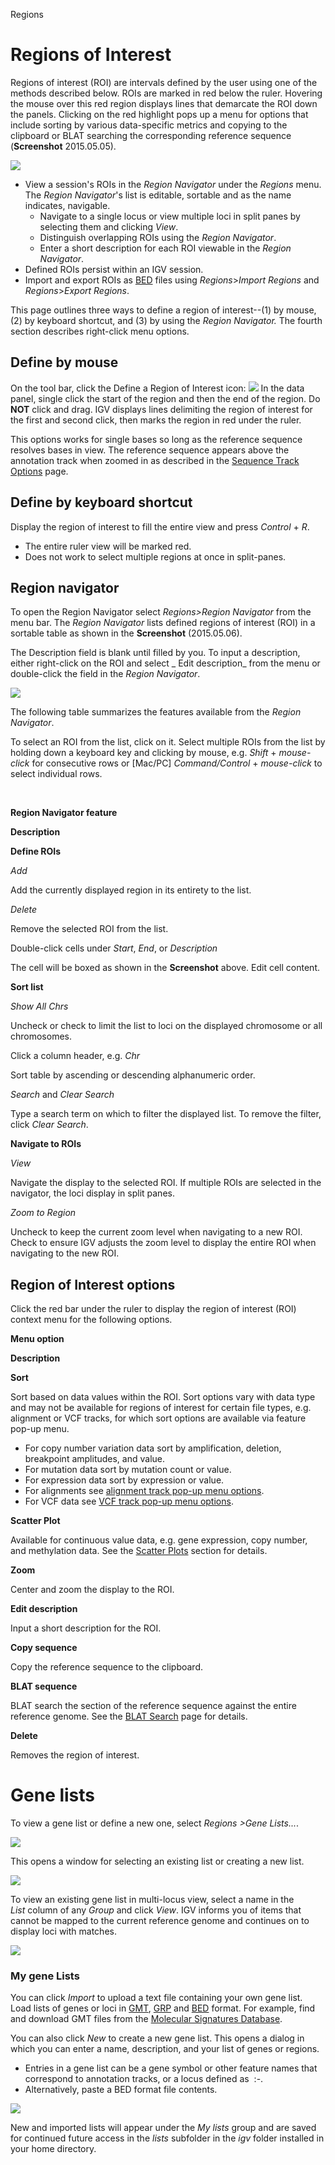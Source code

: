 <!---
The page title should not go in the menu
-->
<p class="page-title"> Regions </p>

# Regions of Interest

Regions of interest (ROI) are intervals defined by the user using one of the methods described below. ROIs are marked
in red below the ruler. Hovering the mouse over this red region displays lines that demarcate the ROI down the panels.
Clicking on the red highlight pops up a menu for options that include sorting by various data-specific metrics and
copying to the clipboard or BLAT searching the corresponding reference sequence (**Screenshot** 2015.05.05).

![](img/SL_IGV_ROI_BLAT2015-05-05%2016.25.58.png)

* View a session's ROIs in the _Region Navigator_ under the _Regions_ menu. The _Region Navigator_'s list is editable,
  sortable and as the name indicates, navigable.
    * Navigate to a single locus or view multiple loci in split
      panes by selecting them and clicking _View_.
    * Distinguish overlapping ROIs using the _Region Navigator_.
    * Enter a short description for each ROI viewable in the _Region Navigator_.
* Defined ROIs persist within an IGV session. 
* Import and export ROIs as [BED](http://www.broadinstitute.org/software/igv/BED) files using _Regions_\>_Import
  Regions_ and _Regions_\>_Export Regions_.

This page outlines three ways to define a region of interest--(1) by mouse, (2) by keyboard shortcut, and (3) by using
the _Region Navigator._ The fourth section describes right-click menu options.
## Define by mouse

On the tool bar, click the Define a Region of Interest icon: ![](img/icon_region_of_interest.jpg)
In the data panel, single click the start of the region and then the end of the region. Do **NOT** click and drag. IGV
displays lines delimiting the region of interest for the first and second click, then marks the region in red under the
ruler.

This options works for single bases so long as the reference sequence resolves bases in view. The reference sequence
appears above the annotation track when zoomed in as described in
the [Sequence Track Options](http://www.broadinstitute.org/software/igv/sequence_track_options) page.

## Define by keyboard shortcut

Display the region of interest to fill the entire view and press _Control_ \+ _R_.

* The entire ruler view will be marked red.
* Does not work to select multiple regions at once in split-panes.

## Region navigator

To open the Region Navigator select _Regions>Region Navigator_ from the menu bar. The _Region Navigator_ lists defined
regions of interest (ROI) in a sortable table as shown in the **Screenshot** (2015.05.06).

The Description field is blank until filled by you. To input a description, either right-click on the ROI and select _
Edit description_ from the menu or double-click the field in the _Region Navigator_.

![](img/SL_IGV_ROI_RN_2015-05-06%2011.17.36.png)

The following table summarizes the features available from the _Region Navigator_.

To select an ROI from the list, click on it. Select multiple ROIs from the list by holding down a keyboard key and
clicking by mouse, e.g. _Shift_ \+ _mouse-click_ for consecutive rows or \[Mac/PC\] _Command/Control_ + _mouse-click_ to
select individual rows.

 

**Region Navigator feature**

**Description**

**Define ROIs**

_Add_

Add the currently displayed region in its entirety to the list.

_Delete_

Remove the selected ROI from the list.

Double-click cells under _Start_, _End_, or _Description_

The cell will be boxed as shown in the **Screenshot** above. Edit cell content.

**Sort list**

_Show All Chrs_

Uncheck or check to limit the list to loci on the displayed chromosome or all chromosomes.

Click a column header, e.g. _Chr_

Sort table by ascending or descending alphanumeric order.

_Search_ and _Clear Search_

Type a search term on which to filter the displayed list. To remove the filter, click _Clear Search_.

**Navigate to ROIs**

_View_

Navigate the display to the selected ROI. If multiple ROIs are selected in the navigator, the loci display in split
panes.

_Zoom to Region_

Uncheck to keep the current zoom level when navigating to a new ROI. Check to ensure IGV adjusts the zoom level to
display the entire ROI when navigating to the new ROI.

Region of Interest options
--------------------------

Click the red bar under the ruler to display the region of interest (ROI) context menu for the following options.

**Menu option**

**Description**

**Sort**

Sort based on data values within the ROI. Sort options vary with data type and may not be available for regions of
interest for certain file types, e.g. alignment or VCF tracks, for which sort options are available via feature pop-up
menu.

* For copy number variation data sort by amplification, deletion, breakpoint amplitudes, and value.
* For mutation data sort by mutation count or value.
* For expression data sort by expression or value.
* For alignments
  see [alignment track pop-up menu options](http://www.broadinstitute.org/software/igv/PopupMenus#AlignmentTrack).
* For VCF data see [VCF track pop-up menu options](http://www.broadinstitute.org/software/igv/PopupMenus#VCF).

**Scatter Plot**

Available for continuous value data, e.g. gene expression, copy number, and methylation data. See
the [Scatter Plots](http://www.broadinstitute.org/software/igv/ScatterPlots) section for details.

**Zoom**

Center and zoom the display to the ROI.

**Edit description**

Input a short description for the ROI.

**Copy sequence**

Copy the reference sequence to the clipboard.

**BLAT sequence**

BLAT search the section of the reference sequence against the entire reference genome. See
the [BLAT Search](http://www.broadinstitute.org/software/igv/BLAT) page for details.

**Delete**

Removes the region of interest.

# Gene lists

To view a gene list or define a new one, select _Regions >Gene Lists..._.

![](img/regions_gene_list.png)


This opens a window for selecting an existing list or creating a new list.

![](img/genelist_window_2.jpg)

To view an existing gene list in multi-locus view, select a name in the _List_ column of any _Group_ and click _View_. IGV informs you of items that cannot be mapped to the current reference genome and continues on to display loci with matches.

![](img/genelist_select_2.jpg)

### My gene Lists

You can click _Import_ to upload a text file containing your own gene list. Load lists of genes or loci in [GMT](http://www.broadinstitute.org/cancer/software/genepattern/file-formats-guide#GMT), [GRP](http://www.broadinstitute.org/cancer/software/genepattern/file-formats-guide#GRP) and [BED](http://www.broadinstitute.org/software/igv/BED) format. For example, find and download GMT files from the [Molecular Signatures Database](http://www.broadinstitute.org/gsea/msigdb/index.jsp).

You can also click _New_ to create a new gene list. This opens a dialog in which you can enter a name, description, and your list of genes or regions.

*   Entries in a gene list can be a gene symbol or other feature names that correspond to annotation tracks, or a locus defined as  <chr>:<start>-<end>.
*   Alternatively, paste a BED format file contents.

![](img/genelist_new.jpg)

New and imported lists will appear under the _My lists_ group and are saved for continued future access in the _lists_ subfolder in the _igv_ folder installed in your home directory.

